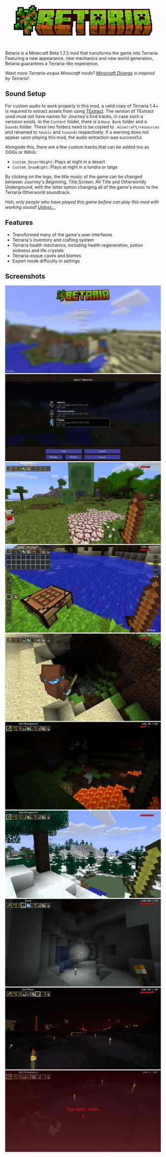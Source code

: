 <br>
<p align="center">
    <img src="betaria-logo.png">
</p>
<br>

Betaria is a Minecraft Beta 1.7.3 mod that transforms the game into Terraria. Featuring a new appearance, new mechanics and new world generation, Betaria guarantees a Terraria-like experience.

*Want more Terraria-esque Minecraft mods? [Minecraft Diverge](https://github.com/BlueStaggo/MCDiverge) is inspired by Terraria!*

## Sound Setup
For custom audio to work properly in this mod, a valid copy of Terraria 1.4+ is required to extract assets from using [TExtract](https://forums.terraria.org/index.php?threads/textract-extract-terrarias-images-sound-effects-and-music.937/). The version of TExtract used must not have names for Journey's End tracks, in case such a verssion exists. In the `Content` folder, there is a `Wave Bank` folder and a `Sounds` folder. These two folders need to be copied to `.minecraft/resources` and renamed to `tmusic` and `tsounds` respectively. If a warning does not appear upon playing this mod, the audio extraction was successful.

Alongside this, there are a few custom tracks that can be added too as OGGs or WAVs:
- `Custom_DesertNight`: Plays at night in a desert
- `Custom_SnowNight`: Plays at night in a tundra or taiga

By clicking on the logo, the title music of the game can be changed between Journey's Beginning, Title Screen, Alt Title and Otherworldy Underground, with the latter option changing all of the game's music to the Terraria Otherworld soundtrack.

*Heh, only people who have played this game before can play this mod with working sound! [Unless...](https://youtu.be/i8ju_10NkGY)*

## Features
- Transformed many of the game's user interfaces
- Terraria's inventory and crafting system
- Terraria health mechanics, including health regeneration, potion sickness and life crystals
- Terraria-esque caves and biomes
- Expert mode difficulty in settings

## Screenshots

![](<img/Screenshot 2023-07-28 120055.png>)
![](<img/Screenshot 2023-07-28 113209.png>)
![](img/2023-07-28_10.48.59.png)
![](img/2023-07-28_10.52.33.png)
![](img/2023-07-28_10.55.04.png)
![](img/2023-07-28_10.58.51.png)
![](img/2023-07-28_11.07.13.png)
![](img/2023-07-28_11.14.43.png)
![](img/2023-07-28_11.27.36.png)
![](img/2023-07-28_11.28.56.png)
